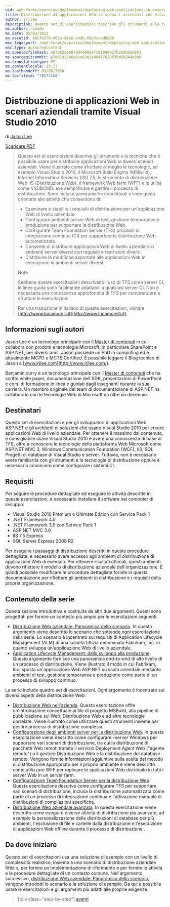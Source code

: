```yaml
---
uid: web-forms/overview/deployment/deploying-web-applications-in-enterprise-scenarios/deploying-web-applications-in-enterprise-scenarios
title: Distribuzione di applicazioni Web in scenari aziendali con Visual Studio 2010 | Microsoft Docs
author: jrjlee
description: Questo set di esercitazioni descrive gli strumenti e le tecniche che è possibile usare per distribuire applicazioni Web in diversi scenari aziendali. Viene illustrato come usare al meglio...
ms.author: riande
ms.date: 05/03/2012
ms.assetid: 48cfe378-d62a-48c6-a4db-6be3cead6898
msc.legacyurl: /web-forms/overview/deployment/deploying-web-applications-in-enterprise-scenarios/deploying-web-applications-in-enterprise-scenarios
msc.type: authoredcontent
ms.openlocfilehash: eb7b82d16079d4d086af1919d092fb28db60d8b3
ms.sourcegitcommit: e7e91932a6e91a63e2e46417626f39d6b244a3ab
ms.translationtype: MT
ms.contentlocale: it-IT
ms.lasthandoff: 03/06/2020
ms.locfileid: "78574158"
---
```

# <a name="deploying-web-applications-in-enterprise-scenarios-using-visual-studio-2010"></a>Distribuzione di applicazioni Web in scenari aziendali tramite Visual Studio 2010

di [Jason Lee](https://github.com/jrjlee)

[Scaricare PDF](https://msdnshared.blob.core.windows.net/media/MSDNBlogsFS/prod.evol.blogs.msdn.com/CommunityServer.Blogs.Components.WeblogFiles/00/00/00/63/56/8130.DeployingWebAppsInEnterpriseScenarios.pdf)

> Questo set di esercitazioni descrive gli strumenti e le tecniche che è possibile usare per distribuire applicazioni Web in diversi scenari aziendali. Viene illustrato come sfruttare al meglio le tecnologie, ad esempio Visual Studio 2010, il Microsoft Build Engine (MSBuild), Internet Information Services (IIS) 7,5, lo strumento di distribuzione Web IIS (Distribuzione Web), il framework Web farm (WFF) e le utilità come VSDBCMD. exe semplificare e gestire il processo di distribuzione. Sono incluse panoramiche concettuali e linee guida orientate alle attività che consentono di:
> 
> - Esaminare e stabilire i requisiti di distribuzione per un'applicazione Web di livello aziendale.
> - Configurare ambienti server Web di test, gestione temporanea e produzione per supportare la distribuzione Web.
> - Configurare Team Foundation Server (TFS) processi di integrazione continua (CI) per supportare la distribuzione Web automatizzata.
> - Consente di distribuire applicazioni Web di livello aziendale in ambienti server diversi con requisiti e restrizioni diversi.
> - Distribuire le modifiche apportate alle applicazioni Web in esecuzione in ambienti server diversi.
> 
> > [!NOTE]
> > Sebbene queste esercitazioni descrivano l'uso di TFS come server CI, le linee guida sono facilmente adattabili a qualsiasi server CI. Non è necessaria una conoscenza approfondita di TFS per comprendere e sfruttare le esercitazioni.
> 
> 
> Per una traduzione in italiano di queste esercitazioni, visitare [http://www.lucamorelli.it](http://www.lucamorelli.it).

## <a name="about-the-authors"></a>Informazioni sugli autori

Jason Lee è un tecnologo principale con il [Master di contenuti](http://www.contentmaster.com/) in cui collabora con prodotti e tecnologie Microsoft, in particolare SharePoint e ASP.NET, per diversi anni. Jason possiede un PhD in computing ed è attualmente MCPD e MCTS Certified. È possibile leggere il Blog tecnico di Jason a [www.jrjlee.com](http://www.jrjlee.com/).

Benjamin curry è un tecnologo principale con il [Master di contenuti](http://www.contentmaster.com/) che ha scritto white paper, documentazione dell'SDK, presentazioni di PowerPoint e corsi di formazione in linea e guidati dagli insegnanti durante la sua carriera. Un membro originale del team di documentazione di ASP.NET ha collaborato con le tecnologie Web di Microsoft da oltre un decennio.

## <a name="target-audience"></a>Destinatari

Questo set di esercitazioni è per gli sviluppatori di applicazioni Web ASP.NET e gli architetti di soluzioni che usano Visual Studio 2010 per creare applicazioni Web di livello aziendale. Per ottenere il massimo dal contenuto, è consigliabile usare Visual Studio 2010 e avere una conoscenza di base di TFS, oltre a conoscere le tecnologie della piattaforma Web Microsoft come ASP.NET MVC 3, Windows Communication Foundation (WCF), IIS, SQL Progetti di database di Visual Studio e server. Tuttavia, non è necessario avere familiarità con gli strumenti e le tecnologie di distribuzione oppure è necessario conoscere come configurare i sistemi CI.

## <a name="requirements"></a>Requisiti

Per seguire le procedure dettagliate ed eseguire le attività descritte in queste esercitazioni, è necessario installare il software nel computer di sviluppo:

- Visual Studio 2010 Premium o Ultimate Edition con Service Pack 1
- .NET Framework 4.0
- .NET Framework 3,5 con Service Pack 1
- ASP.NET MVC 3.0
- IIS 7.5 Express
- SQL Server Express 2008 R2

Per eseguire i passaggi di distribuzione descritti in queste procedure dettagliate, è necessario avere accesso agli ambienti di distribuzione di applicazioni Web di esempio. Per ottenere risultati ottimali, questi ambienti devono riflettere il modello di distribuzione aziendale dell'organizzazione. È quindi possibile modificare le procedure dettagliate fornite in questa documentazione per riflettere gli ambienti di distribuzione e i requisiti della propria organizzazione.

## <a name="series-contents"></a>Contenuto della serie

Questa sezione introduttiva è costituita da altri due argomenti. Questi sono progettati per fornire un contesto più ampio per le esercitazioni seguenti:

- [Distribuzione Web aziendale: Panoramica dello scenario](enterprise-web-deployment-scenario-overview.md). In questo argomento viene descritto lo scenario che sottende ogni esercitazione della serie. Lo scenario è incentrato sui requisiti di Application Lifecycle Management (ALM) di una società fittizia denominata Fabrikam, Inc. in quanto sviluppa un'applicazione Web di livello aziendale.
- [Application Lifecycle Management: dallo sviluppo alla produzione](application-lifecycle-management-from-development-to-production.md). Questo argomento fornisce una panoramica end-to-end di alto livello di un processo di distribuzione. Viene illustrato il modo in cui Fabrikam, Inc. sposta un'applicazione Web ASP.NET su scala aziendale mediante ambienti di test, gestione temporanea e produzione come parte di un processo di sviluppo continuo.

La serie include quattro set di esercitazioni. Ogni argomento è incentrato sui diversi aspetti della distribuzione Web:

- [Distribuzione Web nell'azienda](../web-deployment-in-the-enterprise/web-deployment-in-the-enterprise.md). Questa esercitazione offre un'introduzione concettuale ai file di progetto MSBuild, alla pipeline di pubblicazione sul Web, Distribuzione Web e ad altre tecnologie correlate. Viene illustrato come utilizzare questi strumenti insieme per gestire processi di distribuzione complessi.
- [Configurazione degli ambienti server per la distribuzione Web](../configuring-server-environments-for-web-deployment/configuring-server-environments-for-web-deployment.md). In questa esercitazione viene descritto come configurare i server Windows per supportare vari scenari di distribuzione, tra cui la distribuzione di pacchetti Web remoti tramite il servizio Deployment Agent Web ("agente remoto") o il gestore Distribuzione Web e la distribuzione del database remoto. Vengono fornite informazioni aggiuntive sulla scelta del metodo di distribuzione appropriato per il proprio ambiente e viene descritto come utilizzare WFF per replicare le applicazioni Web distribuite in tutti i server Web in un server farm.
- [Configurazione Team Foundation Server per la distribuzione Web](../configuring-team-foundation-server-for-web-deployment/configuring-team-foundation-server-for-web-deployment.md). Questa esercitazione descrive come configurare TFS per supportare vari scenari di distribuzione, inclusa la distribuzione automatizzata come parte di un processo di integrazione continua e l'attivazione manuale di distribuzioni di compilazioni specifiche.
- [Distribuzione Web aziendale avanzata](../advanced-enterprise-web-deployment/advanced-enterprise-web-deployment.md). In questa esercitazione viene descritto come eseguire diverse attività di distribuzione più avanzate, ad esempio la personalizzazione delle distribuzioni di database per più ambienti, l'esclusione di file e cartelle dalla distribuzione e l'esecuzione di applicazioni Web offline durante il processo di distribuzione .

## <a name="where-to-start"></a>Da dove iniziare

Questo set di esercitazioni usa una soluzione di esempio con un livello di complessità realistico, insieme a uno scenario di distribuzione aziendale fittizio, per fornire un'implementazione di riferimento e per fornire le attività e le procedure dettagliate di un contesto comune. Nell'argomento successivo, [distribuzione Web aziendale: Panoramica dello scenario](enterprise-web-deployment-scenario-overview.md), vengono introdotti lo scenario e la soluzione di esempio. Da qui è possibile usare le esercitazioni e gli argomenti più adatti alle proprie esigenze.

> [!div class="step-by-step"]
> [avanti](enterprise-web-deployment-scenario-overview.md)
